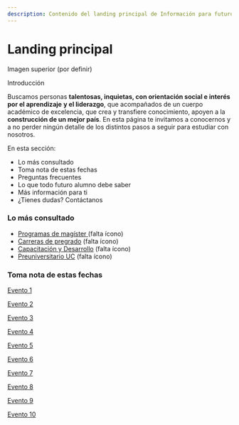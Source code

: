 ```yaml
---
description: Contenido del landing principal de Información para futuros alumnos.
---
```


# Landing principal

Imagen superior \(por definir\)

Introducción

Buscamos personas **talentosas, inquietas, con orientación social e interés por el aprendizaje** **y el liderazgo**, que acompañados de un cuerpo académico de excelencia, que crea y transfiere conocimiento, apoyen a la **construcción de un mejor país**. En esta página te invitamos a conocernos y a no perder ningún detalle de los distintos pasos a seguir para estudiar con nosotros. 

En esta sección:

* Lo más consultado
* Toma nota de estas fechas
* Preguntas frecuentes
* Lo que todo futuro alumno debe saber
* Más información para ti
* ¿Tienes dudas? Contáctanos

### Lo más consultado

* [Programas de magíster ](../../home/listado-de-magister.md)\(falta ícono\)
* [Carreras de pregrado](http://admisionyregistros.uc.cl/futuros-alumnos/admision-via-psu/carreras) \(falta ícono\)
* [Capacitación y Desarrollo](http://capacitacion.uc.cl) \(falta ícono\)
* [Preuniversitario UC](http://preuniversitario.uc.cl%20) \(falta ícono\)

### Toma nota de estas fechas

[Evento 1](toma-nota-de-estas-fechas/evento-1.md)

[Evento 2](toma-nota-de-estas-fechas/evento-2-1.md)

[Evento 3](toma-nota-de-estas-fechas/evento-3-1.md)

[Evento 4](toma-nota-de-estas-fechas/evento-3.md)

[Evento 5](toma-nota-de-estas-fechas/evento-5.md)

[Evento 6](toma-nota-de-estas-fechas/evento-6.md)

[Evento 7](toma-nota-de-estas-fechas/evento-7.md)

[Evento 8](toma-nota-de-estas-fechas/evento-8.md)

[Evento 9](toma-nota-de-estas-fechas/evento-9.md)

[Evento 10](toma-nota-de-estas-fechas/evento-10.md)







